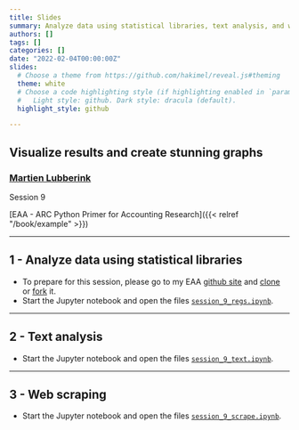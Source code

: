 ```yaml
---
title: Slides
summary: Analyze data using statistical libraries, text analysis, and web scraping
authors: []
tags: []
categories: []
date: "2022-02-04T00:00:00Z"
slides:
  # Choose a theme from https://github.com/hakimel/reveal.js#theming
  theme: white
  # Choose a code highlighting style (if highlighting enabled in `params.toml`)
  #   Light style: github. Dark style: dracula (default).
  highlight_style: github

---
```

## Visualize results and create stunning graphs

### [Martien Lubberink](https://people.wgtn.ac.nz/martien.lubberink/professional)

Session 9

[EAA - ARC Python Primer for Accounting Research]({{< relref "/book/example" >}})

---
## 1 - Analyze data using statistical libraries

- To prepare for this session, please go to my EAA [github site](https://github.com/blucap/EEA_Python_Primer) and [clone](https://docs.github.com/en/repositories/creating-and-managing-repositories/cloning-a-repository) or [fork](https://docs.github.com/en/get-started/quickstart/fork-a-repo) it.
- Start the Jupyter notebook and open the files [`session_9_regs.ipynb`](https://github.com/blucap/EEA_Python_Primer/blob/master/session_9_regs.ipynb).

---
## 2 - Text analysis

- Start the Jupyter notebook and open the files [`session_9_text.ipynb`](https://github.com/blucap/EEA_Python_Primer/blob/master/session_9_text.ipynb). 

---
## 3 - Web scraping

- Start the Jupyter notebook and open the files [`session_9_scrape.ipynb`](https://github.com/blucap/EEA_Python_Primer/blob/master/session_9_scrape.ipynb). 


